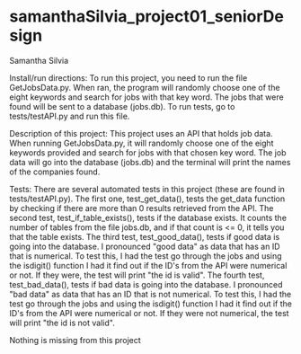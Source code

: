 # samanthaSilvia_project01_seniorDesign

Samantha Silvia

Install/run directions:
  To run this project, you need to run the file GetJobsData.py.
  When ran, the program will randomly choose one of the eight keywords and search for jobs with that key word.
  The jobs that were found will be sent to a database (jobs.db).
  To run tests, go to tests/testAPI.py and run this file.
  
Description of this project:
  This project uses an API that holds job data.
  When running GetJobsData.py, it will randomly choose one of the eight keywords provided and search for jobs with that chosen key word.
  The job data will go into the database (jobs.db) and the terminal will print the names of the companies found.

Tests:
  There are several automated tests in this project (these are found in tests/testAPI.py).
  The first one, test_get_data(), tests the get_data function by checking if there are more than 0 results retrieved from the API.
  The second test, test_if_table_exists(), tests if the database exists. It counts the number of tables from the file jobs.db, and if that count is  <= 0, it tells you that the table exists.
  The third test, test_good_data(), tests if good data is going into the database. I pronounced "good data" as data that has an ID that is numerical. To test this, I had the test go through the jobs and using the isdigit() function I had it find out if the ID's from the API were numerical or not. If they were, the test will print "the id is valid".
  The fourth test, test_bad_data(), tests if bad data is going into the database. I pronounced "bad data" as data that has an ID that is not numerical. To test this, I had the test go through the jobs and using the isdigit() function I had it find out if the ID's from the API were numerical or not. If they were not numerical, the test will print "the id is not valid".

Nothing is missing from this project
